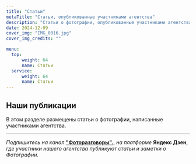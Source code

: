```yaml
---
title: "Статьи"
metaTitle: "Статьи, опубликованные участниками агентства"
description: "Статьи о фотографии, опубликованные участниками агентства GurFoto.Ru на различных платформах, включая Яндекс Дзен в канале Фоторазговоры"
date: 2024-12-09
cover_img: "IMG_0016.jpg"
cover_img_credits: ""

menu:
  top:
      weight: 64
      name: Статьи
  service:
      weight: 64
      name: Статьи
---
```


## Наши публикации

В этом разделе размещены статьи о фотографии, написанные участниками агентства.
___

*Подпишитесь на канал* **["Фоторазговоры".](https://dzen.ru/id/5ee1e3614921136eb9cb6238)**, *на платформе*  **Яндекс Дзен**, *где участники нашего агентства публикуют статьи и заметки о Фотографии.*
